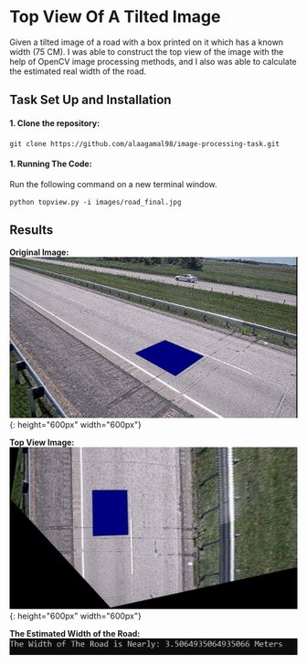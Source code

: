# Top View Of A Tilted Image

Given a tilted image of a road with a box printed on it which has a known width (75 CM).
I was able to construct the top view of the image with the help of OpenCV image processing methods,
and I also was able to calculate the estimated real width of the road.

## Task Set Up and Installation

#### 1. Clone the repository: 

```
git clone https://github.com/alaagamal98/image-processing-task.git
```

#### 1. Running The Code:

Run the following command on a new terminal window.

```
python topview.py -i images/road_final.jpg
```

## Results

**Original Image:** ![original](images/road_final.jpg){: height="600px" width="600px"}

**Top View Image:** ![original](images/top_view.PNG){: height="600px" width="600px"}

**The Estimated Width of the Road:** ![original](images/road_width.PNG)
